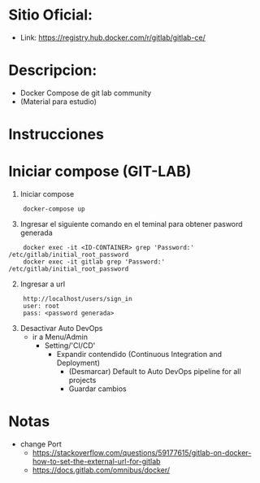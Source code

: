 # Sitio Oficial:
* Link: https://registry.hub.docker.com/r/gitlab/gitlab-ce/

# Descripcion:
* Docker Compose de git lab community
* (Material para estudio)

# Instrucciones
# Iniciar compose (GIT-LAB)
1. Iniciar compose
```
    docker-compose up
```
3. Ingresar el siguiente comando en el teminal para obtener pasword generada
```
    docker exec -it <ID-CONTAINER> grep 'Password:' /etc/gitlab/initial_root_password
    docker exec -it gitlab grep 'Password:' /etc/gitlab/initial_root_password
```
2. Ingresar a url
```
    http://localhost/users/sign_in
    user: root
    pass: <password generada>
```

3. Desactivar Auto DevOps
    * ir a Menu/Admin
        * Setting/'CI/CD'
            * Expandir contendido (Continuous Integration and Deployment)
                * (Desmarcar) Default to Auto DevOps pipeline for all projects
                * Guardar cambios

# Notas

* change Port
    * https://stackoverflow.com/questions/59177615/gitlab-on-docker-how-to-set-the-external-url-for-gitlab
    * https://docs.gitlab.com/omnibus/docker/
